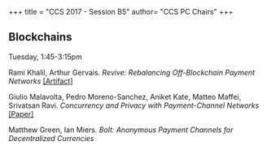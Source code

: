 +++
title = "CCS 2017 - Session B5"
author= "CCS PC Chairs"
+++
<p>
<h2>Blockchains</h2>Tuesday, 1:45-3:15pm<p><p><div class="hanging">Rami&nbsp;Khalil, Arthur&nbsp;Gervais. <em>Revive: Rebalancing Off-Blockchain Payment Networks</em> <a href="https://github.com/rami-khalil/revive">[Artifact]</a></div></p>
<p><div class="hanging">Giulio&nbsp;Malavolta, Pedro&nbsp;Moreno-Sanchez, Aniket&nbsp;Kate, Matteo&nbsp;Maffei, Srivatsan&nbsp;Ravi. <em>Concurrency and Privacy with Payment-Channel Networks</em> <a href="https://eprint.iacr.org/2017/820.pdf">[Paper]</a></div></p>
<p><div class="hanging">Matthew&nbsp;Green, Ian&nbsp;Miers. <em>Bolt: Anonymous Payment Channels for Decentralized Currencies</em></div></p>
